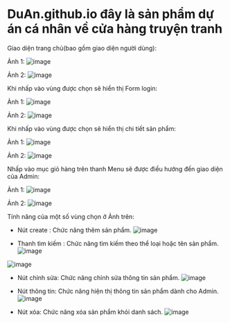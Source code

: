 # DuAn.github.io đây là sản phẩm dự án cá nhân về cửa hàng truyện tranh


Giao diện trang chủ(bao gồm giao diện người dùng):

Ảnh 1:
![image](https://user-images.githubusercontent.com/72543595/169764909-e2864c03-4e0f-4eb1-b4b3-3caefd8fcc48.png)

Ảnh 2:
![image](https://user-images.githubusercontent.com/72543595/169765075-97f7e789-6458-4ae2-bf36-d53e358230e2.png)

Khi nhấp vào vùng được chọn sẽ hiển thị Form login:

Ảnh 1:
![image](https://user-images.githubusercontent.com/72543595/169766355-33ef3666-5458-49bd-946e-b29a870af61a.png)

Ảnh 2:
![image](https://user-images.githubusercontent.com/72543595/169766416-e686ec08-a754-4028-be53-a9fb9f619271.png)


Khi nhấp vào vùng được chọn sẽ hiển thị chi tiết sản phẩm:

Ảnh 1:
![image](https://user-images.githubusercontent.com/72543595/169765497-63934bc8-fd8e-4b9f-9d7d-c2e560dedaf3.png)

Ảnh 2:
![image](https://user-images.githubusercontent.com/72543595/169768456-59a0d876-ef59-4bea-9fe6-070276de88d3.png)


Nhấp vào mục giỏ hàng trên thanh Menu sẽ được điều hướng đến giao diện của Admin:

Ảnh 1:
![image](https://user-images.githubusercontent.com/72543595/169766762-12f04562-31d4-4e89-a6d0-2c314e95e5b8.png)

Ảnh 2:
![image](https://user-images.githubusercontent.com/72543595/169766997-059f80b6-a23e-4727-a5af-ebecceee3257.png)

   Tính năng của một số vùng chọn ở Ảnh trên:
    
  + Nút create : Chức năng thêm sản phẩm.
  ![image](https://user-images.githubusercontent.com/72543595/169767443-738c01bc-3176-4851-9d81-6caed7b9422e.png)
    
  + Thanh tìm kiếm : Chức năng tìm kiếm theo thể loại hoặc tên sản phẩm.
  ![image](https://user-images.githubusercontent.com/72543595/169767690-c3197579-dab7-422b-b820-034b53eebe79.png)

  ![image](https://user-images.githubusercontent.com/72543595/169767779-66759674-d100-46f7-a638-0b2dc8adaced.png)

  + Nút chỉnh sửa: Chức năng chỉnh sửa thông tin sản phẩm.
  ![image](https://user-images.githubusercontent.com/72543595/169767932-dc06ec37-003d-4e25-87fe-2019f73965ee.png)
    
  + Nút thông tin: Chức năng hiện thị thông tin sản phẩm dành cho Admin.
  ![image](https://user-images.githubusercontent.com/72543595/169768143-a787fb04-b93f-43a9-af09-9e6dbc6a0bf2.png)
    
  + Nút xóa: Chức năng xóa sản phẩm khỏi danh sách.
  ![image](https://user-images.githubusercontent.com/72543595/169768345-8cfc149c-a92c-47e6-ab1b-ebad046daed6.png)




    
